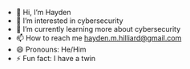 - 👋 Hi, I’m Hayden
- 👀 I’m interested in cybersecurity
- 🌱 I’m currently learning more about cybersecurity
- 📫 How to reach me hayden.m.hilliard@gmail.com
- 😄 Pronouns: He/Him
- ⚡ Fun fact: I have a twin

<!---
DenWithHay/DenWithHay is a ✨ special ✨ repository because its `README.md` (this file) appears on your GitHub profile.
You can click the Preview link to take a look at your changes.
--->
